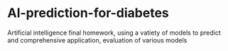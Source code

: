 # AI-prediction-for-diabetes
Artificial intelligence final homework, using a vatiety of models to predict and comprehensive application, evaluation of various models
